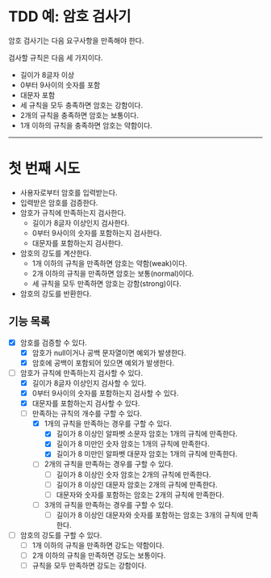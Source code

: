 # TDD 예: 암호 검사기

암호 검사기는 다음 요구사항을 만족해야 한다.

검사할 규칙은 다음 세 가지이다.

- 길이가 8글자 이상
- 0부터 9사이의 숫자를 포함
- 대문자 포함
- 세 규칙을 모두 충족하면 암호는 강함이다.
- 2개의 규칙을 충족하면 암호는 보통이다.
- 1개 이하의 규칙을 충족하면 암호는 약함이다.

---

# 첫 번째 시도

- 사용자로부터 암호를 입력받는다.
- 입력받은 암호를 검증한다.
- 암호가 규칙에 만족하는지 검사한다.
  - 길이가 8글자 이상인지 검사한다.
  - 0부터 9사이의 숫자를 포함하는지 검사한다.
  - 대문자를 포함하는지 검사한다.
- 암호의 강도를 계산한다.
  - 1개 이하의 규칙을 만족하면 암호는 약함(weak)이다.
  - 2개 이하의 규칙을 만족하면 암호는 보통(normal)이다.
  - 세 규칙을 모두 만족하면 암호는 강함(strong)이다.
- 암호의 강도를 반환한다.

## 기능 목록

- [X] 암호를 검증할 수 있다.
    - [X] 암호가 null이거나 공백 문자열이면 예외가 발생한다.
    - [X] 암호에 공백이 포함되어 있으면 예외가 발생한다.
- [ ] 암호가 규칙에 만족하는지 검사할 수 있다.
  - [X] 길이가 8글자 이상인지 검사할 수 있다.
  - [X] 0부터 9사이의 숫자를 포함하는지 검사할 수 있다.
  - [X] 대문자를 포함하는지 검사할 수 있다.
  - [ ] 만족하는 규칙의 개수를 구할 수 있다.
    - [X] 1개의 규칙을 만족하는 경우를 구할 수 있다.
      - [X] 길이가 8 이상인 알파벳 소문자 암호는 1개의 규칙에 만족한다.
      - [X] 길이가 8 미만인 숫자 암호는 1개의 규칙에 만족한다.
      - [X] 길이가 8 미만인 알파벳 대문자 암호는 1개의 규칙에 만족한다.
    - [ ] 2개의 규칙을 만족하는 경우를 구할 수 있다.
      - [ ] 길이가 8 이상인 숫자 암호는 2개의 규칙에 만족한다.
      - [ ] 길이가 8 이상인 대문자 암호는 2개의 규칙에 만족한다.
      - [ ] 대문자와 숫자를 포함하는 암호는 2개의 규칙에 만족한다.
    - [ ] 3개의 규칙을 만족하는 경우를 구할 수 있다.
      - [ ] 길이가 8 이상인 대문자와 숫자를 포함하는 암호는 3개의 규칙에 만족한다.
- [ ] 암호의 강도를 구할 수 있다.
  - [ ] 1개 이하의 규칙을 만족하면 강도는 약함이다.
  - [ ] 2개 이하의 규칙을 만족하면 강도는 보통이다. 
  - [ ] 규칙을 모두 만족하면 강도는 강함이다.
